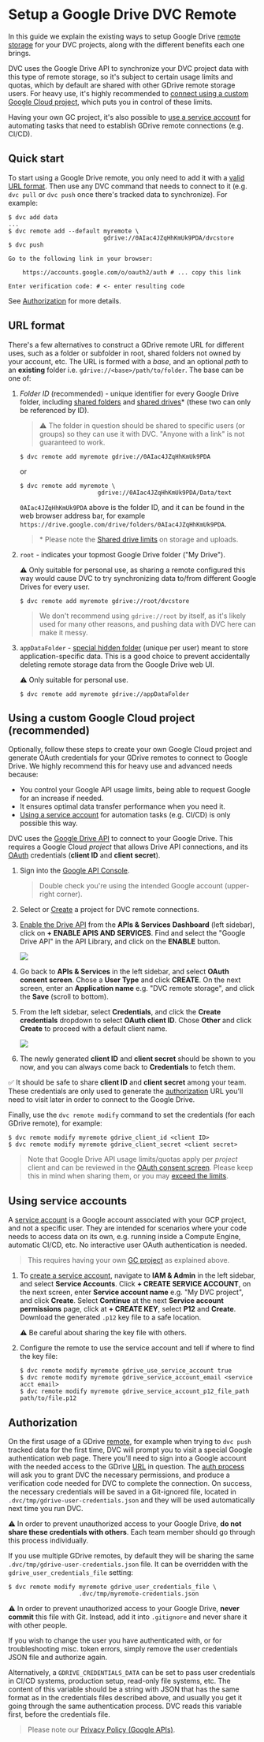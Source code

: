 # Setup a Google Drive DVC Remote

In this guide we explain the existing ways to setup Google Drive
[remote storage](/doc/command-reference/remote) for your <abbr>DVC
projects</abbr>, along with the different benefits each one brings.

DVC uses the Google Drive API to synchronize your DVC project data with this
type of remote storage, so it's subject to certain usage limits and quotas,
which by default are shared with other GDrive remote storage users. For heavy
use, it's highly recommended to
[connect using a custom Google Cloud project](#using-a-custom-google-cloud-project),
which puts you in control of these limits.

Having your own GC project, it's also possible to
[use a service account](#using-service-accounts) for automating tasks that need
to establish GDrive remote connections (e.g. CI/CD).

## Quick start

To start using a Google Drive remote, you only need to add it with a
[valid URL format](#url-format). Then use any DVC command that needs to connect
to it (e.g. `dvc pull` or `dvc push` once there's tracked data to synchronize).
For example:

```dvc
$ dvc add data
...
$ dvc remote add --default myremote \
                           gdrive://0AIac4JZqHhKmUk9PDA/dvcstore
$ dvc push

Go to the following link in your browser:

    https://accounts.google.com/o/oauth2/auth # ... copy this link

Enter verification code: # <- enter resulting code
```

See [Authorization](#authorization) for more details.

## URL format

There's a few alternatives to construct a GDrive remote URL for different uses,
such as a folder or subfolder in root, shared folders not owned by your account,
etc. The URL is formed with a _base_, and an optional _path_ to an **existing**
folder i.e. `gdrive://<base>/path/to/folder`. The base can be one of:

1. _Folder ID_ (recommended) - unique identifier for every Google Drive folder,
   including [shared folders](https://support.google.com/drive/answer/7166529)
   and [shared drives](https://support.google.com/a/users/answer/9310351)\*
   (these two can only be referenced by ID).

   > ⚠️ The folder in question should be shared to specific users (or groups) so
   > they can use it with DVC. "Anyone with a link" is not guaranteed to work.

   ```dvc
   $ dvc remote add myremote gdrive://0AIac4JZqHhKmUk9PDA
   ```

   or

   ```dvc
   $ dvc remote add myremote \
                         gdrive://0AIac4JZqHhKmUk9PDA/Data/text
   ```

   `0AIac4JZqHhKmUk9PDA` above is the folder ID, and it can be found in the web
   browser address bar, for example
   `https://drive.google.com/drive/folders/0AIac4JZqHhKmUk9PDA`.

   > \* Please note the
   > [Shared drive limits](https://support.google.com/a/answer/7338880) on
   > storage and uploads.

2. `root` - indicates your topmost Google Drive folder ("My Drive").

   ⚠️ Only suitable for personal use, as sharing a remote configured this way
   would cause DVC to try synchronizing data to/from different Google Drives for
   every user.

   ```dvc
   $ dvc remote add myremote gdrive://root/dvcstore
   ```

   > We don't recommend using `gdrive://root` by itself, as it's likely used for
   > many other reasons, and pushing data with DVC here can make it messy.

3. `appDataFolder` -
   [special hidden folder](https://developers.google.com/drive/api/v2/appdata)
   (unique per user) meant to store application-specific data. This is a good
   choice to prevent accidentally deleting remote storage data from the Google
   Drive web UI.

   ⚠️ Only suitable for personal use.

   ```dvc
   $ dvc remote add myremote gdrive://appDataFolder
   ```

## Using a custom Google Cloud project (recommended)

Optionally, follow these steps to create your own Google Cloud project and
generate OAuth credentials for your GDrive remotes to connect to Google Drive.
We highly recommend this for heavy use and advanced needs because:

- You control your Google API usage limits, being able to request Google for an
  increase if needed.
- It ensures optimal data transfer performance when you need it.
- [Using a service account](#using-service-accounts) for automation tasks (e.g.
  CI/CD) is only possible this way.

DVC uses the [Google Drive API](https://developers.google.com/drive) to connect
to your Google Drive. This requires a Google Cloud _project_ that allows Drive
API connections, and its
[OAuth](https://developers.google.com/identity/protocols/OAuth2) credentials
(**client ID** and **client secret**).

1. Sign into the [Google API Console](https://console.developers.google.com).

   > Double check you're using the intended Google account (upper-right corner).

2. Select or
   [Create](https://cloud.google.com/resource-manager/docs/creating-managing-projects#creating_a_project)
   a project for DVC remote connections.

3. [Enable the Drive API](https://developers.google.com/drive/api/v2/about-sdk)
   from the **APIs & Services** **Dashboard** (left sidebar), click on **+
   ENABLE APIS AND SERVICES**. Find and select the "Google Drive API" in the API
   Library, and click on the **ENABLE** button.

   ![](/img/gdrive-enable-apis-and-services.png)

4. Go back to **APIs & Services** in the left sidebar, and select **OAuth
   consent screen**. Chose a **User Type** and click **CREATE**. On the next
   screen, enter an **Application name** e.g. "DVC remote storage", and click
   the **Save** (scroll to bottom).

5. From the left sidebar, select **Credentials**, and click the **Create
   credentials** dropdown to select **OAuth client ID**. Chose **Other** and
   click **Create** to proceed with a default client name.

   ![](/img/gdrive-create-credentials.png)

6. The newly generated **client ID** and **client secret** should be shown to
   you now, and you can always come back to **Credentials** to fetch them.

✅ It should be safe to share **client ID** and **client secret** among your
team. These credentials are only used to generate the
[authorization](#authorization) URL you'll need to visit later in order to
connect to the Google Drive.

Finally, use the `dvc remote modify` command to set the credentials (for each
GDrive remote), for example:

```dvc
$ dvc remote modify myremote gdrive_client_id <client ID>
$ dvc remote modify myremote gdrive_client_secret <client secret>
```

> Note that Google Drive API usage limits/quotas apply per _project_ client and
> can be reviewed in the
> [OAuth consent screen](https://console.developers.google.com/apis/credentials/consent).
> Please keep this in mind when sharing them, or you may
> [exceed the limits](https://developers.google.com/drive/api/v2/handle-errors?hl=ro#resolve_a_403_error_usage_limit_exceeded).

## Using service accounts

A [service account](https://cloud.google.com/iam/docs/service-accounts) is a
Google account associated with your GCP project, and not a specific user. They
are intended for scenarios where your code needs to access data on its own, e.g.
running inside a Compute Engine, automatic CI/CD, etc. No interactive user OAuth
authentication is needed.

> This requires having your own
> [GC project](/doc/user-guide/setup-google-drive-remote#using-a-custom-google-cloud-project)
> as explained above.

1. To
   [create a service account](https://cloud.google.com/docs/authentication/getting-started#creating_a_service_account),
   navigate to **IAM & Admin** in the left sidebar, and select **Service
   Accounts**. Click **+ CREATE SERVICE ACCOUNT**, on the next screen, enter
   **Service account name** e.g. "My DVC project", and click **Create**. Select
   **Continue** at the next **Service account permissions** page, click at **+
   CREATE KEY**, select **P12** and **Create**. Download the generated `.p12`
   key file to a safe location.

   ⚠️ Be careful about sharing the key file with others.

2. Configure the remote to use the service account and tell if where to find the
   key file:

   ```dvc
   $ dvc remote modify myremote gdrive_use_service_account true
   $ dvc remote modify myremote gdrive_service_account_email <service acct email>
   $ dvc remote modify myremote gdrive_service_account_p12_file_path path/to/file.p12
   ```

## Authorization

On the first usage of a GDrive [remote](/doc/command-reference/remote), for
example when trying to `dvc push` tracked data for the first time, DVC will
prompt you to visit a special Google authentication web page. There you'll need
to sign into a Google account with the needed access to the GDrive
[URL](#url-format) in question. The
[auth process](https://developers.google.com/drive/api/v2/about-auth) will ask
you to grant DVC the necessary permissions, and produce a verification code
needed for DVC to complete the connection. On success, the necessary credentials
will be saved in a Git-ignored file, located in
`.dvc/tmp/gdrive-user-credentials.json` and they will be used automatically next
time you run DVC.

⚠️ In order to prevent unauthorized access to your Google Drive, **do not share
these credentials with others**. Each team member should go through this process
individually.

If you use multiple GDrive remotes, by default they will be sharing the same
`.dvc/tmp/gdrive-user-credentials.json` file. It can be overridden with the
`gdrive_user_credentials_file` setting:

```dvc
$ dvc remote modify myremote gdrive_user_credentials_file \
                    .dvc/tmp/myremote-credentials.json
```

⚠️ In order to prevent unauthorized access to your Google Drive, **never
commit** this file with Git. Instead, add it into `.gitignore` and never share
it with other people.

If you wish to change the user you have authenticated with, or for
troubleshooting misc. token errors, simply remove the user credentials JSON file
and authorize again.

Alternatively, a `GDRIVE_CREDENTIALS_DATA` can be set to pass user credentials
in CI/CD systems, production setup, read-only file systems, etc. The content of
this variable should be a string with JSON that has the same format as in the
credentials files described above, and usually you get it going through the same
authentication process. DVC reads this variable first, before the credentials
file.

> Please note our [Privacy Policy (Google APIs)](/doc/user-guide/privacy).

